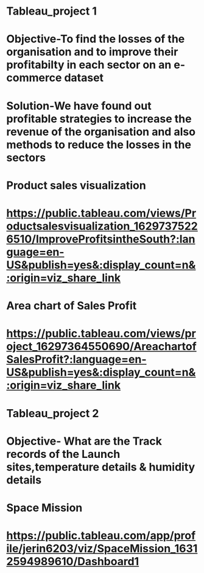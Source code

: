 # Tableau_project 1

# Objective-To find the losses of the organisation and to improve their profitabilty in each sector on an e-commerce dataset

# Solution-We have found out profitable strategies to increase the revenue of the organisation and also methods to reduce the losses in the sectors 

# Product sales visualization
# https://public.tableau.com/views/Productsalesvisualization_16297375226510/ImproveProfitsintheSouth?:language=en-US&publish=yes&:display_count=n&:origin=viz_share_link

# Area chart of Sales Profit
# https://public.tableau.com/views/project_16297364550690/AreachartofSalesProfit?:language=en-US&publish=yes&:display_count=n&:origin=viz_share_link

# Tableau_project 2

# Objective- What are the Track records of the Launch sites,temperature details & humidity details 

# Space Mission
# https://public.tableau.com/app/profile/jerin6203/viz/SpaceMission_16312594989610/Dashboard1

